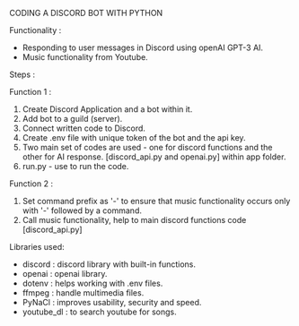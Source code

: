 CODING A DISCORD BOT WITH PYTHON 

Functionality :
- Responding to user messages in Discord using openAI GPT-3 AI. 
- Music functionality from Youtube. 

Steps : 

Function 1 : 

1. Create Discord Application and a bot within it. 
2. Add bot to a guild (server).
3. Connect written code to Discord. 
4. Create .env file with unique token of the bot and the api key. 
5. Two main set of codes are used - one for discord functions and the other for AI response. [discord_api.py and openai.py] within app folder.
6. run.py - use to run the code. 

Function 2 : 

1. Set command prefix as '-' to ensure that music functionality occurs only with '-' followed by a command.
2. Call music functionality, help to main discord functions code [discord_api.py] 




Libraries used: 
- discord : discord library with built-in functions.
- openai : openai library. 
- dotenv : helps working with .env files. 
- ffmpeg : handle multimedia files.
- PyNaCl : improves usability, security and speed.
- youtube_dl : to search youtube for songs. 
